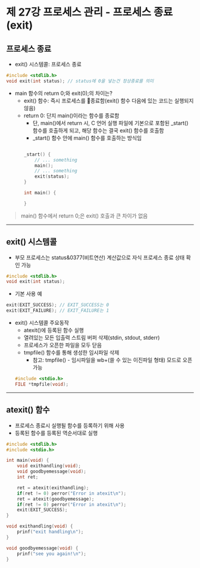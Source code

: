 # 제 27강 프로세스 관리 - 프로세스 종료 (exit)
## 프로세스 종료
- exit() 시스템콜: 프로세스 종료
```c
#include <stdlib.h>
void exit(int status); // status에 0을 넣는건 정상종료를 의미
```
- main 함수의 return 0;와 exit(0);의 차이는?
  - exit() 함수: 즉시 프로세스를 종료함(exit() 함수 다음에 있는 코드는 실행되지 않음)
  - return 0: 단지 main()이라는 함수를 종료함 
    - 단, main()에서 return 시, C 언어 실행 파일에 기본으로 포함된 _start() 함수를 호출하게 되고, 해당 함수는 결국 exit() 함수를 호출함 
    - _start() 함수 안에 main() 함수를 호출하는 방식임
    ```c

    _start() {
        // ... something
        main();
        // ... something
        exit(status);
    }

    int main() {

    }
    ```
> main() 함수에서 return 0;은 exit() 호출과 큰 차이가 없음    

---
## exit() 시스템콜
- 부모 프로세스는 status&0377(비트연산) 계산값으로 자식 프로세스 종료 상태 확인 가능 
```c
#include <stdlib.h>
void exit(int status);
```
- 기본 사용 예 
```c
exit(EXIT_SUCCESS); // EXIT_SUCCESS는 0 
exit(EXIT_FAILURE); // EXIT_FAILURE는 1
```

- exit() 시스템콜 주요동작
  - atexit()에 등록된 함수 실행 
  - 열려있는 모든 입출력 스트림 버퍼 삭제(stdin, stdout, stderr)
  - 프로세스가 오픈한 파일을 모두 닫음
  - tmpfile() 함수를 통해 생성한 임시파일 삭제
    - 참고: tmpfile() - 임시파일을 wb+(쓸 수 있는 이진파일 형태) 모드로 오픈 가능 
  ```c
  #include <stdio.h>
  FILE *tmpfile(void);
  ```    

---
## atexit() 함수
- 프로세스 종료시 실행될 함수를 등록하기 위해 사용
- 등록된 함수를 등록된 역순서대로 실행

```c
#include <stdlib.h>
#include <stdio.h>

int main(void) {
    void exithandling(void);
    void goodbyemessage(void);
    int ret;

    ret = atexit(exithandling);
    if(ret != 0) perror("Error in atexit\n");
    ret = atexit(goodbyemessage);
    if(ret != 0) perror("Error in atexit\n");
    exit(EXIT_SUCCESS);
}

void exithandling(void) {
    prinf("exit handling\n");
}

void goodbyemessage(void) {
    prinf("see you again!\n");
}
```  